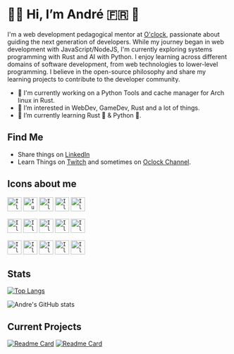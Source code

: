
# 👋🏻 Hi, I’m André 🇫🇷 🐧

I'm a web development pedagogical mentor at [O'clock](https://oclock.io), passionate about guiding the next generation of developers. While my journey began in web development with JavaScript/NodeJS, I'm currently exploring systems programming with Rust and AI with Python. I enjoy learning across different domains of software development, from web technologies to lower-level programming. I believe in the open-source philosophy and share my learning projects to contribute to the developer community.

- 🔭 I'm currently working on a Python Tools and cache manager for Arch linux in Rust.
- 👀 I’m interested in WebDev, GameDev, Rust and a lot of things.
- 🌱 I’m currently learning Rust 🦀 & Python 🐍.

## Find Me
- Share things on [LinkedIn](https://www.linkedin.com/in/andre-leclercq/)
- Learn Things on [Twitch](https://www.twitch.tv/sudo_learn_things) and sometimes on [Oclock Channel](https://www.twitch.tv/oclock_io).

## Icons about me
<code><img alt="I love Linux" height="32" width="32" src="https://cdn.simpleicons.org/linux" /></code>
<code><img alt="I use Arch BTW" height="32" width="32" src="https://cdn.simpleicons.org/archlinux" /></code>
<code><img alt="I love NeoVim" height="32" width="32" src="https://cdn.simpleicons.org/neovim" /></code>
<code><img alt="I love GIT" height="32" width="32" src="https://cdn.simpleicons.org/git" /></code>
<code><img alt="I love Alacritty" height="32" width="32" src="https://cdn.simpleicons.org/alacritty" /></code>

<code><img alt="I love Rust" height="32" width="32" src="https://cdn.simpleicons.org/rust" /></code>
<code><img alt="I love Python" height="32" width="32" src="https://cdn.simpleicons.org/python" /></code>
<code><img alt="I love Javascript" height="32" width="32" src="https://cdn.simpleicons.org/javascript" /></code>
<code><img alt="I love Postgresql" height="32" width="32" src="https://cdn.simpleicons.org/postgresql" /></code>
<code><img alt="I love Supabase" height="32" width="32" src="https://cdn.simpleicons.org/supabase" /></code>

<code><img alt="I love Firefox" height="32" width="32" src="https://cdn.simpleicons.org/firefox" /></code>
<code><img alt="I love Duck Duck Go" height="32" width="32" src="https://cdn.simpleicons.org/duckduckgo" /></code>
<code><img alt="I love Godot Engine" height="32" width="32" src="https://cdn.simpleicons.org/godotengine" /></code>
<code><img alt="I love OBS Studio" height="32" width="32" src="https://cdn.simpleicons.org/obsstudio" /></code>
<code><img alt="I love Claude AI" height="32" width="32" src="https://cdn.simpleicons.org/claude" /></code>

## Stats
[![Top Langs](https://github-readme-stats.vercel.app/api/top-langs/?username=andreleclercq&layout=compact&theme=calm)](https://github.com/anuraghazra/github-readme-stats)

![Andre's GitHub stats](https://github-readme-stats.vercel.app/api?username=andreleclercq&count_private=true&theme=calm)

## Current Projects
[![Readme Card](https://github-readme-stats.vercel.app/api/pin/?username=AndreLeclercq&repo=cachectl&theme=calm&description_lines_count=2)](https://github.com/AndreLeclercq/cachectl)
[![Readme Card](https://github-readme-stats.vercel.app/api/pin/?username=AndreLeclercq&repo=pdf2chunks&theme=calm)](https://github.com/AndreLeclercq/pdf2chunks)
